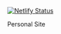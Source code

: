 [![Netlify Status](https://api.netlify.com/api/v1/badges/0832349b-6861-4400-bb5b-77861830b19f/deploy-status)](https://app.netlify.com/sites/benthic/deploys)

Personal Site
